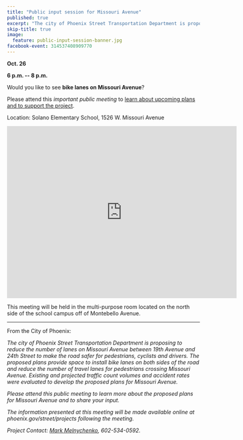 ```yaml
---
title: "Public input session for Missouri Avenue"
published: true
excerpt: "The city of Phoenix Street Transportation Department is proposing to reduce the number of lanes on Missouri Avenue between 19th Avenue and 24th Street"
skip-title: true
image:
  feature: public-input-session-banner.jpg
facebook-event: 314537408909770
---
```


**Oct. 26**

**6 p.m. -- 8 p.m.**

Would you like to see **bike lanes on Missouri Avenue**?

Please attend this *important public meeting* to [learn about upcoming plans and to support the project](https://www.phoenix.gov/news/streets/1471).

Location: Solano Elementary School, 1526 W. Missouri Avenue

<iframe
src="https://www.google.com/maps/embed?pb=!1m14!1m8!1m3!1d13305.438572934243!2d-112.0919764!3d33.5180339!3m2!1i1024!2i768!4f13.1!3m3!1m2!1s0x0%3A0xa72f41b8b6ab35e2!2sSolano+School!5e0!3m2!1sen!2sus!4v1476130883477"
width="600" height="450" frameborder="0" style="border:0"
allowfullscreen></iframe>

This meeting will be held in the multi-purpose room located on the north side of the school campus off of Montebello Avenue.

***

From the City of Phoenix:

*The city of Phoenix Street Transportation Department is proposing to reduce the number of lanes on Missouri Avenue between 19th Avenue and 24th Street to make the road safer for pedestrians, cyclists and drivers. The proposed plans provide space to install bike lanes on both sides of the road and reduce the number of travel lanes for pedestrians crossing Missouri Avenue. Existing and projected traffic count volumes and accident rates were evaluated to develop the proposed plans for Missouri Avenue.*

*Please attend this public meeting to learn more about the proposed plans for Missouri Avenue and to share your input.*

*The information presented at this meeting will be made available online at phoenix.gov/street/projects following the meeting.*

*Project Contact: [Mark Melnychenko](mailto:mark.melnychenko@phoenix.gov), 602-534-0592.*
